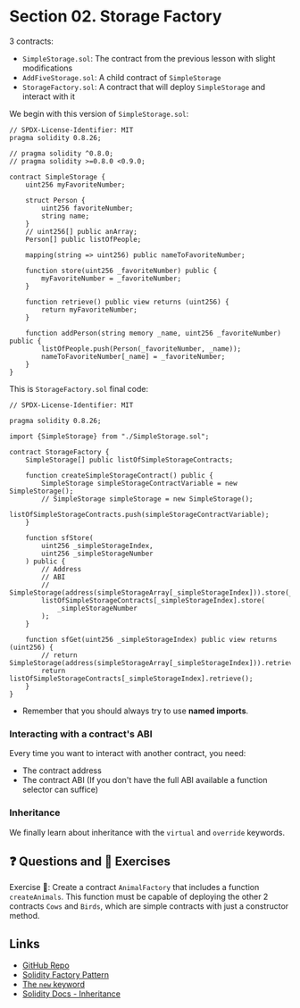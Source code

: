 # Section 02. Storage Factory

3 contracts:

- `SimpleStorage.sol`: The contract from the previous lesson with slight modifications
- `AddFiveStorage.sol`: A child contract of `SimpleStorage`
- `StorageFactory.sol`: A contract that will deploy `SimpleStorage` and interact with it

We begin with this version of `SimpleStorage.sol`:

```solidity
// SPDX-License-Identifier: MIT
pragma solidity 0.8.26;

// pragma solidity ^0.8.0;
// pragma solidity >=0.8.0 <0.9.0;

contract SimpleStorage {
    uint256 myFavoriteNumber;

    struct Person {
        uint256 favoriteNumber;
        string name;
    }
    // uint256[] public anArray;
    Person[] public listOfPeople;

    mapping(string => uint256) public nameToFavoriteNumber;

    function store(uint256 _favoriteNumber) public {
        myFavoriteNumber = _favoriteNumber;
    }

    function retrieve() public view returns (uint256) {
        return myFavoriteNumber;
    }

    function addPerson(string memory _name, uint256 _favoriteNumber) public {
        listOfPeople.push(Person(_favoriteNumber, _name));
        nameToFavoriteNumber[_name] = _favoriteNumber;
    }
}
```

This is `StorageFactory.sol` final code:

```solidity
// SPDX-License-Identifier: MIT

pragma solidity 0.8.26;

import {SimpleStorage} from "./SimpleStorage.sol";

contract StorageFactory {
    SimpleStorage[] public listOfSimpleStorageContracts;

    function createSimpleStorageContract() public {
        SimpleStorage simpleStorageContractVariable = new SimpleStorage();
        // SimpleStorage simpleStorage = new SimpleStorage();
        listOfSimpleStorageContracts.push(simpleStorageContractVariable);
    }

    function sfStore(
        uint256 _simpleStorageIndex,
        uint256 _simpleStorageNumber
    ) public {
        // Address
        // ABI
        // SimpleStorage(address(simpleStorageArray[_simpleStorageIndex])).store(_simpleStorageNumber);
        listOfSimpleStorageContracts[_simpleStorageIndex].store(
            _simpleStorageNumber
        );
    }

    function sfGet(uint256 _simpleStorageIndex) public view returns (uint256) {
        // return SimpleStorage(address(simpleStorageArray[_simpleStorageIndex])).retrieve();
        return listOfSimpleStorageContracts[_simpleStorageIndex].retrieve();
    }
}
```

- Remember that you should always try to use **named imports**.

### Interacting with a contract's ABI

Every time you want to interact with another contract, you need:

- The contract address
- The contract ABI (If you don't have the full ABI available a function selector can suffice)

### Inheritance

We finally learn about inheritance with the `virtual` and `override` keywords.

## ❓ Questions and 💪 Exercises

Exercise 💪: Create a contract `AnimalFactory` that includes a function `createAnimals`. This function must be capable of deploying the other 2 contracts `Cows` and `Birds`, which are simple contracts with just a constructor method.

## Links

- [GitHub Repo](https://github.com/Cyfrin/remix-storage-factory-cu)
- [Solidity Factory Pattern](https://betterprogramming.pub/learn-solidity-the-factory-pattern-75d11c3e7d29)
- [The `new` keyword](https://docs.soliditylang.org/en/latest/control-structures.html#creating-contracts-via-new)
- [Solidity Docs - Inheritance](https://docs.soliditylang.org/en/v0.8.28/contracts.html#inheritance)

